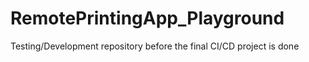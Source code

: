 # RemotePrintingApp_Playground
Testing/Development repository before the final CI/CD project is done
